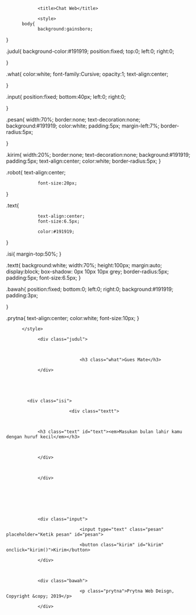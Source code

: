 

<html lang="in">

<head>

				<title>Chat Web</title>

				<style>
          body{
				background:gainsboro;
}


.judul{
				background-color:#191919;
				position:fixed;
				top:0;
				left:0;
				right:0;
				
				
}



.what{
				color:white;
				font-family:Cursive;
				opacity:1;
				text-align:center;
				
}

.input{
				position:fixed;
				bottom:40px;
				left:0;
                                right:0;
				
				
				
}


.pesan{
				width:70%;
				border:none;
				text-decoration:none;
				background:#191919;
				color:white;
				padding:5px;
				margin-left:7%;
				border-radius:5px; 
				
}

.kirim{
				width:20%;
				border:none;
				text-decoration:none;
				background:#191919;
				padding:5px;
				text-align:center;
				color:white;
				border-radius:5px; 
}

.robot{
				text-align:center;
				
				font-size:20px;
}

.text{
				
			
				text-align:center;
				font-size:6.5px;
			  
				color:#191919;
				
}


.isi{
				margin-top:50%;
}

.textt{
				background:white;
				width:70%;
				height:100px;
				margin:auto;
				display:block;
				box-shadow: 0px 10px 10px grey;
				border-radius:5px;
				padding:5px; font-size:6.5px;
}

.bawah{
				position:fixed;
				bottom:0;
				left:0;
				right:0;
				background:#191919; padding:3px;
				
}

.prytna{
				text-align:center;
				color:white;
				font-size:10px;
}

          </style>

</head>

<body>

				<div class="judul">

								

								<h3 class="what">Gues Mate</h3>

				</div>

				

				

			<div class="isi">

							<div class="textt">

											

				<h3 class="text" id="text"><em>Masukan bulan lahir kamu dengan huruf kecil</em></h3>

				

				</div>

				

				</div>

				

				

				

				<div class="input">

								<input type="text" class="pesan" placeholder="Ketik pesan" id="pesan">

								<button class="kirim" id="kirim" onclick="kirim()">Kirim</button>

				</div>

				

				<div class="bawah">

								<p class="prytna">Prytna Web Deisgn, Copyright &copy; 2019</p>

				</div>

			

<script>

function kirim() {

  var text;

  var pesan = document.getElementById("pesan").value;

  switch(pesan) {

    case "januari":

      text = "memiliki kepribadian yang serba cepat.Ia tidak memiliki toleransi untuk seorang yang melemahkan langkahnya menuju seuatu.Pasangan yang cocok dengannya adalah seorang yang juga berkemauan keras, penuh ambisi dan bergerak cepat.";

    break;

    case "februari":

    text = "memiliki sifat yang sangat keras kepala tetapi berhati lembut, mereka cocok dengan sosok seseorang yang berhati lembut dan tidak kasar";

    break;

    case "maret":

    text = "seorang yang sangat peduli, berwawasan luas dan sangat memuja pasangan Kamu memerlukan pasangan yang memiliki sifat serupa untuk mendapatkan timba balik";

    break;

    case "april":

    text = "sifat dari bulan april mempunyai sifat mandiri dan berusaha dengan giat untuk mencapai sesuatu apalago dengan kekasih tercinta nya";

    break;

    case "mei":

    text = "memiliki sifat yang rajin dan cepat dalam sega la urusan, mudah untuk memecahkan masalah yang rumit";

    break;

    case "juni":

    text = "di dalam diri bulan juni itu kreatif dan mudah bergaul dengan orang orang di sekitarnya dan memiliki percaya diri yang tinggi";

    break;

    case "juli":

    text = "Dia tidak akan pernah gagal untuk menjadi romantis. Selain itu, dia juga merupakan sosok orang yang rumit, karena pesona alami yang memang telah dimilikinya.";

    break;

    case "agustus":

    text = "memiliki sifat yang mandiri dan keras kepala tetapi memiliki hati yang lemah lembut, dia memiliki sifat yang jujur";

    break;

    case "september":

    text = "Sosok yang lahir di bulan September tahu bagaimana cara memberi kejutan bagi pasangannya Dia tahu bagaimana caranya melepaskan berbagai hal kecil dan menikmati waktu bersama pasanganya";

    break;

    case "oktober":

  text="Dia adalah tipe seseorang yang cerdas, tepat, dan bisa berkomunikasi dengan baik. Dia bisa membuat pasangan merasa istimewa hanya menggunakan kata- kata saja.";

    break;

    case "november":

    text = "Sosok yang lahir di bulan November adalah tipe suami yang sangat kreatif dan ramah, tipe yang berbahaya, karena pasangan tidak akan pernah bisa marah.";

    break;

    case "desember":

    text = "Dia mungkin adalah sosok yang paling santai yang pernah ditemui oleh seseorang. Ia adalah sosok yang bisa menyeimbangkan keadaan, melihat berbaga hal dengan perspektif yang berbeda, membuat pasangan nyaman melalui saat yang paling sulit sekalipun.";

    break;

    default:

    text = "Harap masukan bulan lahir anda dengan huruf kecil dan benar";

  }

  document.getElementById("text").innerHTML = text;

}

</script>

</body>

</html>

